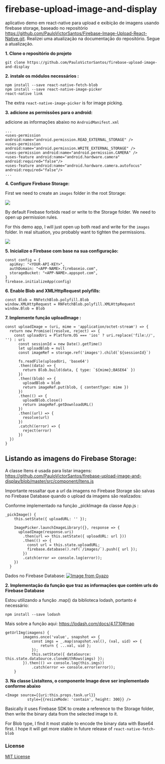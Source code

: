 # firebase-upload-image-and-display
aplicativo demo em react-native para upload e exibição de imagens usando firebase storage,
baseado no repositório https://github.com/PauloVictorSantos/Firebase-Image-Upload-React-Native.git.
Realizei uma atualização na documentação do repositório. Segue a atualização.


**1. Clone o repositório do projeto**

```
git clone https://github.com/PauloVictorSantos/firebase-upload-image-and-display
```

**2. instale os módulos necessários :**

```
npm install --save react-native-fetch-blob
npm install --save react-native-image-picker
react-native link
```

The extra `react-native-image-picker` is for image picking.

**3. adicione as permissões para o android:**

adicione as informações abaixo no `AndroidManifest.xml`

```
...
<uses-permission android:name="android.permission.READ_EXTERNAL_STORAGE" />
<uses-permission android:name="android.permission.WRITE_EXTERNAL_STORAGE" />
<uses-permission android:name="android.permission.CAMERA" />
<uses-feature android:name="android.hardware.camera" android:required="false"/>
<uses-feature android:name="android.hardware.camera.autofocus" android:required="false"/>
...
```

**4. Configure Firebase Storage:**

First we need to create an `images` folder in the root Storage:

![](https://i.gyazo.com/87e49a91d73654d54a430365355a3ff0.png)

By default Firebase forbids read or write to the Storage folder. We need to
open up permission rules.

For this demo app, I will just open up both read and write for the `images`
folder. In real situation, you probably want to tighten the permissions.

![](https://i.gyazo.com/2020fe9aea533b9a534d7d567ee70013.png)

**5. Inicialize o Firebase com base na sua configuração:**

```
const config = {
  apiKey: "<YOUR-API-KEY>",
  authDomain: "<APP-NAME>.firebaseio.com",
  storageBucket: "<APP-NAME>.appspot.com",
}
firebase.initializeApp(config)
```

**6. Enable Blob and XMLHttpRequest polyfills:**

```
const Blob = RNFetchBlob.polyfill.Blob
window.XMLHttpRequest = RNFetchBlob.polyfill.XMLHttpRequest
window.Blob = Blob
```

**7. Implemente função uploadImage :**

```
const uploadImage = (uri, mime = 'application/octet-stream') => {
  return new Promise((resolve, reject) => {
    const uploadUri = Platform.OS === 'ios' ? uri.replace('file://', '') : uri
      const sessionId = new Date().getTime()
      let uploadBlob = null
      const imageRef = storage.ref('images').child(`${sessionId}`)

      fs.readFile(uploadUri, 'base64')
      .then((data) => {
        return Blob.build(data, { type: `${mime};BASE64` })
      })
      .then((blob) => {
        uploadBlob = blob
        return imageRef.put(blob, { contentType: mime })
      })
      .then(() => {
        uploadBlob.close()
        return imageRef.getDownloadURL()
      })
      .then((url) => {
        resolve(url)
      })
      .catch((error) => {
        reject(error)
      })
  })
}
```
## Listando as imagens do Firebase Storage:

A classe Itens é usada para listar imagens:
https://github.com/PauloVictorSantos/firebase-upload-image-and-display/blob/master/src/component/Itens.js


 Importante ressaltar que a url da imagens no Firebase Storage são salvas no Firebase Database quando o upload da imagens são realizados:

Conforme implementado na função _pickImage da classe App.js :

```
_pickImage() {
    this.setState({ uploadURL: '' });

    ImagePicker.launchImageLibrary({}, response => {
      uploadImage(response.uri)
        .then(url => this.setState({ uploadURL: url }))
        .then(() => {
          const url = this.state.uploadURL;
          firebase.database().ref(`/images/`).push({ url });
        })
        .catch(error => console.log(error));
    })
  }
```
Dados no Firebase Database:
[![Image from Gyazo](https://i.gyazo.com/73600188d3222c53ccdaad6d4726e5ce.png)](https://gyazo.com/73600188d3222c53ccdaad6d4726e5ce)


**2. Implementação da função que traz as informações que contém urls do Firebase Database**

Estou utilizando a função .map() da biblioteca lodash, portanto é necessário:
```
npm install --save lodash
```
Mais sobre a função aqui: https://lodash.com/docs/4.17.10#map

```
getUrlImg(imagens) {
        imagens.once('value', snapshot => {
            const imgs = _.map(snapshot.val(), (val, uid) => {
                return { ...val, uid };
            });
            this.setState({ dataSource: this.state.dataSource.cloneWithRows(imgs) });
        }).then(() => console.log(this.imgs))
            .catch(error => console.error(error));
    }
```

**3. Na classe ListaItens, o componente Image deve ser implementado conforme abaixo**
 
```
<Image source={{uri:this.props.task.url}}
          style={{resizeMode: 'contain', height: 300}} />
```


Basically it uses Firebase SDK to create a reference to the Storage folder, then
write the binary data from the selected image to it.

For Blob type, I find it most stable to encode the binary data with Base64
first. I hope it will get more stable in future release of `react-native-fetch-blob`

### License 

[MIT License](http://www.opensource.org/licenses/mit-license.php)
